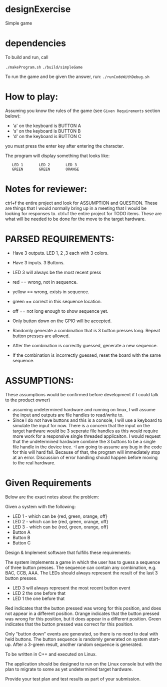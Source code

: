 # designExercise
Simple game

# dependencies
To build and run, call 

`./makeProgram.sh`
`./build/simpleGame`

To run the game and be given the answer, run:
`./runCodeWithDebug.sh`


# How to play:
Assuming you know the rules of the game (see `Given Requirements` section below):
- 'a' on the keyboard is BUTTON A
- 's' on the keyboard is BUTTON B
- 'd' on the keyboard is BUTTON C

you must press the enter key after entering the character. 

The program will display something that looks like:
```
   LED 1       LED 2       LED 3
   GREEN       GREEN       ORANGE 
```

# Notes for reviewer:
ctrl+f the entire project and look for ASSUMPTION and QUESTION. These are things that I would normally bring up in a meeting that I would be looking for responses to. 
ctrl+f the entire project for TODO items. These are what will be needed to be done for the move to the target hardware.


# PARSED REQUIREMENTS:
 - Have 3 outputs. LED 1, 2 ,3 each with 3 colors.
 - Have 3 inputs. 3 Buttons.
 - LED 3 will always be the most recent press
 - red == wrong, not in sequence.
 - yellow == wrong, exists in sequence.
 - green == correct in this sequence location.
 - off == not long enough to show sequence yet.
 - Only button down on the GPIO will be accepted.

 - Randomly generate a combination that is 3 button presses long. Repeat button presses are allowed.
 - After the combination is correctly guessed, generate a new sequence.
 - If the combination is incorrectly guessed, reset the board with the same sequence.


# ASSUMPTIONS: 
These assumptions would be confirmed before development if I could talk to the product owner)
 - assuming undetermined hardware and running on linux, I will assume the input and outputs are file handles to read/write to.
 - Since I do not have buttons and this is a console, I will use a keyboard to simulate the input for now. There is a concern that the input on the target hardware would be 3 seperate file handles as this would require more work for a responsive single threaded applicaiton. I would request that the undetermined hardware combine the 3 buttons to be a single file handle in the device tree.
 -I am going to assume any bug in the code for this will hard fail. Because of that, the program will immediately stop at an error. Discussion of error handling should happen before moving to the real hardware.


# Given Requirements
Below are the exact notes about the problem:

Given a system with the following:

 * LED 1 - which can be {red, green, orange, off}
 * LED 2 - which can be {red, green, orange, off}
 * LED 3 - which can be {red, green, orange, off}
 * Button A
 * Button B
 * Button C

Design & Implement software that fulfills these requirements:

  The system implements a game in which the user has to guess a sequence of three button presses.
  The sequence can contain any combination, e.g. BAC, CCB, AAA.
  The LEDs should always represent the result of the last 3 button presses.
   * LED 3 will always represent the most recent button event
   * LED 2 the one before that
   * LED 1 the one before that

  Red indicates that the button pressed was wrong for this position, and does not appear in a different position.
  Orange indicates that the button pressed was wrong for this position, but it does appear in a different position.
  Green indicates that the button pressed was correct for this position.

  Only "button down" events are generated, so there is no need to deal with held buttons.
  The button sequence is randomly generated on system start-up. 
  After a 3-green result, another random sequence is generated.

  To be written in C++ and executed on Linux.

  The application should be designed to run on the Linux console but with the plan to migrate to some as yet undetermined target hardware.

Provide your test plan and test results as part of your submission.